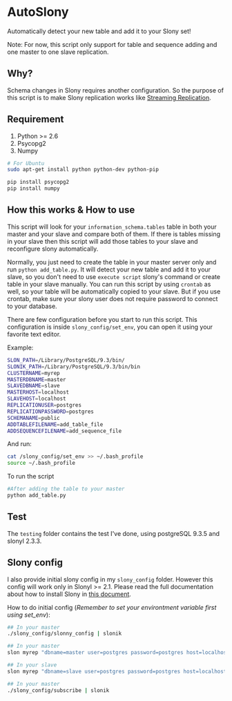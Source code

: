 AutoSlony
=========

Automatically detect your new table and add it to your Slony set!

Note: For now, this script only support for table and sequence adding and one master to one slave replication.

Why?
---------
Schema changes in Slony requires another configuration. So the purpose of this script is to make Slony replication works like [Streaming Replication](https://wiki.postgresql.org/wiki/Streaming_Replication).

Requirement
----------
1. Python >= 2.6
2. Psycopg2
3. Numpy

```bash
# For Ubuntu 
sudo apt-get install python python-dev python-pip

pip install psycopg2
pip install numpy
```

How this works & How to use
---------
This script will look for your `information_schema.tables` table in both your master and your slave and compare both of them. If there is tables missing in your slave then this script will add those tables to your slave and reconfigure slony automatically. 

Normally, you just need to create the table in your master server only and run `python add_table.py`. It will detect your new table and add it to your slave, so you don't need to use `execute script` slony's command or create table in your slave manually.
You can run this script by using `crontab` as well, so your table will be automatically copied to your slave. But if you use crontab, make sure your slony user does not require password to connect to your database.

There are few configuration before you start to run this script. This configuration is inside `slony_config/set_env`, you can open it using your favorite text editor.

Example:

```bash
SLON_PATH=/Library/PostgreSQL/9.3/bin/ 
SLONIK_PATH=/Library/PostgreSQL/9.3/bin/bin
CLUSTERNAME=myrep
MASTERDBNAME=master
SLAVEDBNAME=slave
MASTERHOST=localhost
SLAVEHOST=localhost
REPLICATIONUSER=postgres
REPLICATIONPASSWORD=postgres 
SCHEMANAME=public
ADDTABLEFILENAME=add_table_file
ADDSEQUENCEFILENAME=add_sequence_file
```

And run:

```bash
cat /slony_config/set_env >> ~/.bash_profile
source ~/.bash_profile
```

To run the script

```bash
#After adding the table to your master
python add_table.py
```

Test
-------
The `testing` folder contains the test I've done, using postgreSQL 9.3.5 and slonyI 2.3.3.

Slony config
-------
I also provide initial slony config in my `slony_config` folder. However this config will work only in SlonyI >= 2.1. Please read the full documentation about how to install Slony in [this document](http://slony.info/documentation/).

How to do initial config (_Remember to set your environtment variable first using set_env_):

```bash
## In your master
./slony_config/slonny_config | slonik 

## In your master
slon myrep "dbname=master user=postgres password=postgres host=localhost" > /dev/null 2>&1

## In your slave
slon myrep "dbname=slave user=postgres password=postgres host=localhost" > /dev/null 2>&1

## In your master 
./slony_config/subscribe | slonik 
```

